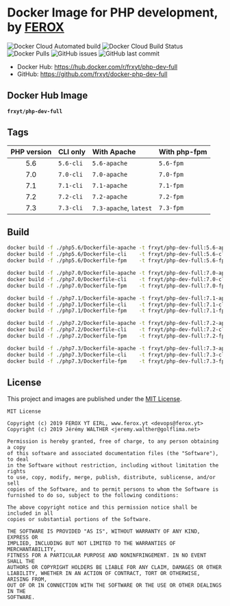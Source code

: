 # Docker Image for PHP development, by [FEROX](https://ferox.yt)

![Docker Cloud Automated build](https://img.shields.io/docker/cloud/automated/frxyt/php-dev-full.svg)
![Docker Cloud Build Status](https://img.shields.io/docker/cloud/build/frxyt/php-dev-full.svg)
![Docker Pulls](https://img.shields.io/docker/pulls/frxyt/php-dev-full.svg)
![GitHub issues](https://img.shields.io/github/issues/frxyt/docker-php-dev-full.svg)
![GitHub last commit](https://img.shields.io/github/last-commit/frxyt/docker-php-dev-full.svg)

* Docker Hub: https://hub.docker.com/r/frxyt/php-dev-full
* GitHub: https://github.com/frxyt/docker-php-dev-full

## Docker Hub Image

**`frxyt/php-dev-full`**

## Tags

| PHP version | CLI only  | With Apache            | With php-fpm |
| :---------: | :-------- | :--------------------- | :----------- |
| 5.6         | `5.6-cli` | `5.6-apache`           | `5.6-fpm`    |
| 7.0         | `7.0-cli` | `7.0-apache`           | `7.0-fpm`    |
| 7.1         | `7.1-cli` | `7.1-apache`           | `7.1-fpm`    |
| 7.2         | `7.2-cli` | `7.2-apache`           | `7.2-fpm`    |
| 7.3         | `7.3-cli` | `7.3-apache`, `latest` | `7.3-fpm`    |

## Build

```sh
docker build -f ./php5.6/Dockerfile-apache -t frxyt/php-dev-full:5.6-apache .
docker build -f ./php5.6/Dockerfile-cli    -t frxyt/php-dev-full:5.6-cli    .
docker build -f ./php5.6/Dockerfile-fpm    -t frxyt/php-dev-full:5.6-fpm    .

docker build -f ./php7.0/Dockerfile-apache -t frxyt/php-dev-full:7.0-apache .
docker build -f ./php7.0/Dockerfile-cli    -t frxyt/php-dev-full:7.0-cli    .
docker build -f ./php7.0/Dockerfile-fpm    -t frxyt/php-dev-full:7.0-fpm    .

docker build -f ./php7.1/Dockerfile-apache -t frxyt/php-dev-full:7.1-apache .
docker build -f ./php7.1/Dockerfile-cli    -t frxyt/php-dev-full:7.1-cli    .
docker build -f ./php7.1/Dockerfile-fpm    -t frxyt/php-dev-full:7.1-fpm    .

docker build -f ./php7.2/Dockerfile-apache -t frxyt/php-dev-full:7.2-apache .
docker build -f ./php7.2/Dockerfile-cli    -t frxyt/php-dev-full:7.2-cli    .
docker build -f ./php7.2/Dockerfile-fpm    -t frxyt/php-dev-full:7.2-fpm    .

docker build -f ./php7.3/Dockerfile-apache -t frxyt/php-dev-full:7.3-apache .
docker build -f ./php7.3/Dockerfile-cli    -t frxyt/php-dev-full:7.3-cli    .
docker build -f ./php7.3/Dockerfile-fpm    -t frxyt/php-dev-full:7.3-fpm    .
```

## License

This project and images are published under the [MIT License](LICENSE).

```
MIT License

Copyright (c) 2019 FEROX YT EIRL, www.ferox.yt <devops@ferox.yt>
Copyright (c) 2019 Jérémy WALTHER <jeremy.walther@golflima.net>

Permission is hereby granted, free of charge, to any person obtaining a copy
of this software and associated documentation files (the "Software"), to deal
in the Software without restriction, including without limitation the rights
to use, copy, modify, merge, publish, distribute, sublicense, and/or sell
copies of the Software, and to permit persons to whom the Software is
furnished to do so, subject to the following conditions:

The above copyright notice and this permission notice shall be included in all
copies or substantial portions of the Software.

THE SOFTWARE IS PROVIDED "AS IS", WITHOUT WARRANTY OF ANY KIND, EXPRESS OR
IMPLIED, INCLUDING BUT NOT LIMITED TO THE WARRANTIES OF MERCHANTABILITY,
FITNESS FOR A PARTICULAR PURPOSE AND NONINFRINGEMENT. IN NO EVENT SHALL THE
AUTHORS OR COPYRIGHT HOLDERS BE LIABLE FOR ANY CLAIM, DAMAGES OR OTHER
LIABILITY, WHETHER IN AN ACTION OF CONTRACT, TORT OR OTHERWISE, ARISING FROM,
OUT OF OR IN CONNECTION WITH THE SOFTWARE OR THE USE OR OTHER DEALINGS IN THE
SOFTWARE.
```
